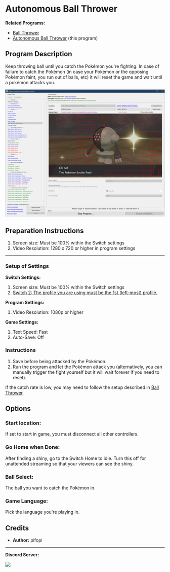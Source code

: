 # Autonomous Ball Thrower

**Related Programs:**

- [Ball Thrower](https://github.com/PokemonAutomation/ComputerControl/blob/master/Wiki/Programs/PokemonSwSh/BallThrower.md)
- [Autonomous Ball Thrower](https://github.com/PokemonAutomation/ComputerControl/blob/master/Wiki/Programs/PokemonSwSh/AutonomousBallThrower.md) (this program)


## Program Description

Keep throwing ball until you catch the Pokémon you're fighting. In case of failure to catch the Pokémon (in case your Pokémon or the opposing Pokémon faint, you run out of balls, etc) it will reset the game and wait until a pokémon attacks you.

<img src="images/AutonomousBallThrower-0.png">

## Preparation Instructions

1. Screen size: Must be 100% within the Switch settings
2. Video Resolution: 1280 x 720 or higher in program settings

---

### Setup of Settings

**Switch Settings:**

1. Screen size: Must be 100% within the Switch settings
2. [Switch 2: The profile you are using must be the 1st (left-most) profile.](/Wiki/Programs/NintendoSwitch/Switch2Notes.md#resetting-a-game-moves-the-cursor-to-the-1st-user-profile)

**Program Settings:**

1. Video Resolution: 1080p or higher

**Game Settings:**

1. Text Speed: Fast
2. Auto-Save: Off


### Instructions

1. Save before being attacked by the Pokémon.
2. Run the program and let the Pokémon attack you (alternatively, you can manually trigger the fight yourself but it will wait forever if you need to reset).

If the catch rate is low, you may need to follow the setup described in [Ball Thrower](BallThrower.md).

## Options

### Start location:

If set to start in game, you must disconnect all other controllers.

### Go Home when Done:

After finding a shiny, go to the Switch Home to idle. Turn this off for unattended streaming so that your viewers can see the shiny.

### Ball Select:

The ball you want to catch the Pokémon in.

### Game Language:

Pick the language you're playing in.


## Credits

- **Author:** pifopi


<hr>

**Discord Server:** 

[<img src="https://canary.discordapp.com/api/guilds/695809740428673034/widget.png?style=banner2">](https://discord.gg/cQ4gWxN)


